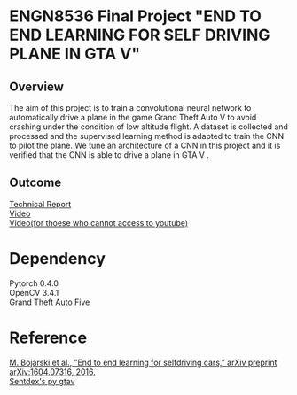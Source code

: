 # ENGN8536 Final Project "END TO END LEARNING FOR SELF DRIVING PLANE IN GTA V"
## Overview
The aim of this project is to train a convolutional neural
network to automatically drive a plane in the game Grand
Theft Auto V to avoid crashing under the condition of low
altitude flight. A dataset is collected and processed and the
supervised learning method is adapted to train the CNN to
pilot the plane. We tune an architecture of a CNN in this
project and it is verified that the CNN is able to drive a
plane in GTA V .
## Outcome
[Technical Report](https://github.com/huangchaoxing/8536-project/blob/master/Final_report_chaoxing_baiyinjiya.pdf)  
[Video](https://www.youtube.com/watch?v=_yy678iEGRs&t=119s)  
[Video(for thoese who cannot access to youtube)](https://www.bilibili.com/video/av35704558)  

# Dependency
Pytorch 0.4.0  
OpenCV 3.4.1  
Grand Theft Auto Five  
# Reference
[M. Bojarski et al., ”End to end learning for selfdriving
cars,” arXiv preprint arXiv:1604.07316, 2016.](https://arxiv.org/abs/1604.07316)  
[Sentdex's py gtav](https://github.com/Sentdex/pygta5)  


